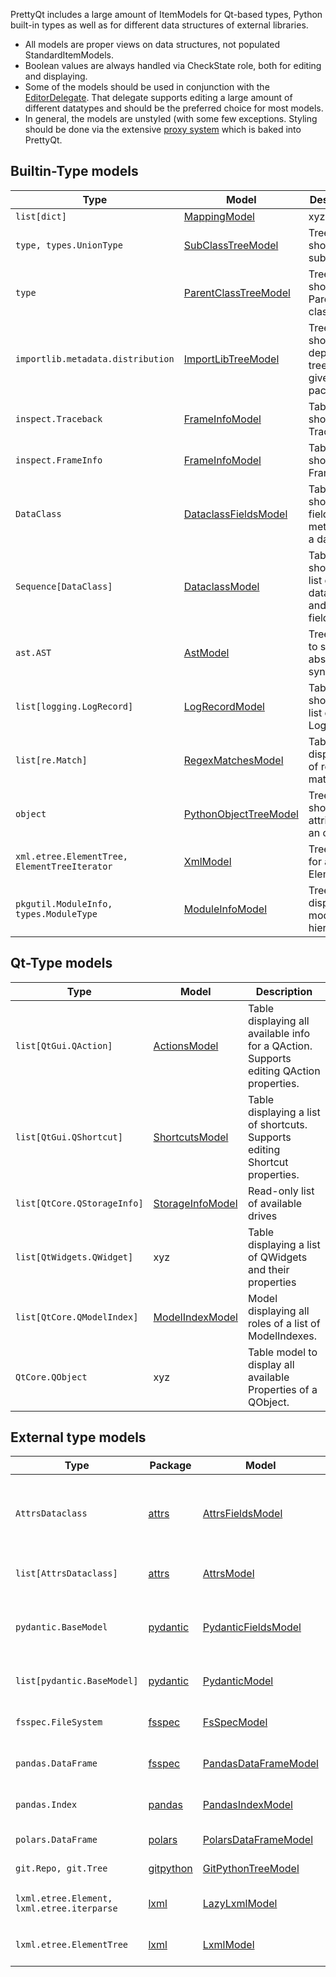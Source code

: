 PrettyQt includes a large amount of ItemModels for Qt-based types, Python built-in types as well as for different data structures of external libraries.

* All models are proper views on data structures, not populated StandardItemModels.
* Boolean values are always handled via CheckState role, both for editing and displaying.
* Some of the models should be used in conjunction with the [EditorDelegate](editordelegate.md). That delegate supports editing a large amount of different datatypes and should be the
preferred choice for most models.
* In general, the models are unstyled (with some few exceptions. Styling should be done via the extensive [proxy system](proxies.md) which is baked into PrettyQt.

## Builtin-Type models


| Type | Model | Description |
|------|-------|-------------|
| `list[dict]` | [MappingModel](mappingmodel.md) | xyz
| `type, types.UnionType`  | [SubClassTreeModel](subclasstreemodel.md) | Tree showing all subclasses
| `type` | [ParentClassTreeModel](parentclasstreemodel.md) | Tree showing all Parent classes
| `importlib.metadata.distribution`| [ImportLibTreeModel](importlibtreemodel.md) | Tree model showing a dependency tree of given package
| `inspect.Traceback` | [FrameInfoModel](frameinfomodel.md) | Table model showing Traceback
| `inspect.FrameInfo` | [FrameInfoModel](frameinfomodel.md) | Table model showing FrameInfo
| `DataClass` | [DataclassFieldsModel](dataclassfieldsmodel.md) | Table showing all fields + metadata of a dataclass
| `Sequence[DataClass]` | [DataclassModel](dataclassmodel.md) | Table showing a list of dataclasses and their field values
| `ast.AST` | [AstModel](astmodel.md) | Tree model to show an abstract syntax tree
| `list[logging.LogRecord]` | [LogRecordModel](logrecordmodel.md) | Table showing a list of LogRecords
| `list[re.Match]` | [RegexMatchesModel](regexmatchesmodel.md) | Table do display list of regex matches
| `object`| [PythonObjectTreeModel](pythonobjecttreemodel.md) | Tree model showing all attributes of an object.
| `xml.etree.ElementTree, ElementTreeIterator` | [XmlModel](xmlmodel.md) | Tree view for an xml ElementTree
| `pkgutil.ModuleInfo, types.ModuleType` | [ModuleInfoModel](ModuleInfoModel.md) | Tree view to display a module hierarchy.

## Qt-Type models

| Type | Model | Description |
|------|-------|-------------|
| `list[QtGui.QAction]` | [ActionsModel](actionsmodel.md)| Table displaying all available info for a QAction. Supports editing QAction properties.
| `list[QtGui.QShortcut]` | [ShortcutsModel](shortcutsmodel.md) | Table displaying a list of shortcuts. Supports editing Shortcut properties.
| `list[QtCore.QStorageInfo]` | [StorageInfoModel](storageinfomodel.md) | Read-only list of available drives
| `list[QtWidgets.QWidget]` | xyz | Table displaying a list of QWidgets and their properties
| `list[QtCore.QModelIndex]` | [ModelIndexModel](modelindexmodel.md) | Model displaying all roles of a list of ModelIndexes.
| `QtCore.QObject` | xyz | Table model to display all available Properties of a QObject.

## External type models

| Type | Package | Model | Description |
|------|---------|-------|-------------|
| `AttrsDataclass` | [attrs](https://www.attrs.org/en/stable/) | [AttrsFieldsModel](attrsfieldsmodel.md) | Detail table containing all relevant information for each Attrs dataclass.
| `list[AttrsDataclass]`| [attrs](https://www.attrs.org/en/stable/) | [AttrsModel](attrsmodel.md) | Comparison view for a list of Pydantic models.
| `pydantic.BaseModel`| [pydantic](https://pydantic.dev) | [PydanticFieldsModel](pydanticfieldsmodel.md) | Table containing all relevant information for each BaseModel field.
| `list[pydantic.BaseModel]` | [pydantic](https://pydantic.dev) | [PydanticModel](pydanticmodel.md) | Comparison view for a list of Pydantic models.
| `fsspec.FileSystem` | [fsspec](https://filesystem-spec.readthedocs.io/en/latest/) | [FsSpecModel](fsspecmodel.md) | Model with same interface as QFileSystemModel
| `pandas.DataFrame` | [fsspec](https://filesystem-spec.readthedocs.io/en/latest/) | [PandasDataFrameModel](pandasdataframemodel.md) | Model to show a pandas DataFrame
| `pandas.Index` | [pandas](https://pandas.pydata.org) | [PandasIndexModel](pandasindexmodel.md) | Model to show a pandas (Multi)Index
| `polars.DataFrame` | [polars](https://www.pola.rs) | [PolarsDataFrameModel](polarsdataframemodel.md) | Model to display a polars DataFrame
| `git.Repo, git.Tree`| [gitpython](https://github.com/gitpython-developers/GitPython) | [GitPythonTreeModel](gitpythontreemodel.md) | Model to display a polars DataFrame
| `lxml.etree.Element, lxml.etree.iterparse` | [lxml](https://pypi.org/project/lxml/) | [LazyLxmlModel](lazylxmlmodel.md) | Tree view for an lxml iterparse iterator (lazy)
| `lxml.etree.ElementTree` | [lxml](https://pypi.org/project/lxml/) | [LxmlModel](lxmlmodel.md) | Tree view for an lxml ElementTree (full DOM)



